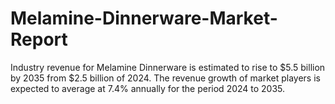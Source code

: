 # Melamine-Dinnerware-Market-Report
Industry revenue for Melamine Dinnerware is estimated to rise to $5.5 billion by 2035 from $2.5 billion of 2024. The revenue growth of market players is expected to average at 7.4% annually for the period 2024 to 2035.
